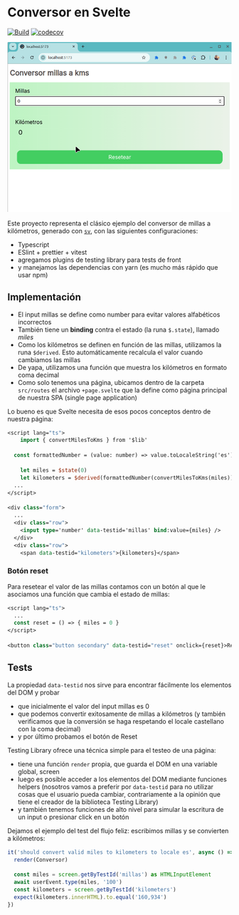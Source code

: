
# Conversor en Svelte

[![Build](https://github.com/uqbar-project/eg-conversor-svelte/actions/workflows/build.yml/badge.svg)](https://github.com/uqbar-project/eg-conversor-svelte/actions/workflows/build.yml) [![codecov](https://codecov.io/gh/uqbar-project/eg-conversor-svelte/graph/badge.svg?token=daKfbHaKfG)](https://codecov.io/gh/uqbar-project/eg-conversor-svelte)

![demo](./videos/demo.gif)

Este proyecto representa el clásico ejemplo del conversor de millas a kilómetros, generado con [`sv`](https://github.com/sveltejs/cli), con las siguientes configuraciones:

- Typescript
- ESlint + prettier + vitest
- agregamos plugins de testing library para tests de front
- y manejamos las dependencias con yarn (es mucho más rápido que usar npm)

## Implementación

- El input millas se define como number para evitar valores alfabéticos incorrectos
- También tiene un **binding** contra el estado (la runa `$.state`), llamado _miles_
- Como los kilómetros se definen en función de las millas, utilizamos la runa `$derived`. Esto automáticamente recalcula el valor cuando cambiamos las millas
- De yapa, utilizamos una función que muestra los kilómetros en formato coma decimal
- Como solo tenemos una página, ubicamos dentro de la carpeta `src/routes` el archivo `+page.svelte` que la define como página principal de nuestra SPA (single page application)

Lo bueno es que Svelte necesita de esos pocos conceptos dentro de nuestra página:

```sv
<script lang="ts">
	import { convertMilesToKms } from '$lib'

  const formattedNumber = (value: number) => value.toLocaleString('es');

	let miles = $state(0)
	let kilometers = $derived(formattedNumber(convertMilesToKms(miles)))
  ...
</script>

<div class="form">
  ...
  <div class="row">
    <input type='number' data-testid='millas' bind:value={miles} />
  </div>
  <div class="row">
    <span data-testid="kilometers">{kilometers}</span>
```

### Botón reset

Para resetear el valor de las millas contamos con un botón al que le asociamos una función que cambia el estado de millas:

```sv
<script lang="ts">
  ...
  const reset = () => { miles = 0 }
</script>

<button class="button secondary" data-testid="reset" onclick={reset}>Resetear</button>
```

## Tests

La propiedad `data-testid` nos sirve para encontrar fácilmente los elementos del DOM y probar

- que inicialmente el valor del input millas es 0
- que podemos convertir exitosamente de millas a kilómetros (y también verificamos que la conversión se haga respetando el locale castellano con la coma decimal)
- y por último probamos el botón de Reset

Testing Library ofrece una técnica simple para el testeo de una página:

- tiene una función `render` propia, que guarda el DOM en una variable global, screen
- luego es posible acceder a los elementos del DOM mediante funciones helpers (nosotros vamos a preferir por `data-testid` para no utilizar cosas que el usuario pueda cambiar, contrariamente a la opinión que tiene el creador de la biblioteca Testing Library)
- y también tenemos funciones de alto nivel para simular la escritura de un input o presionar click en un botón

Dejamos el ejemplo del test del flujo feliz: escribimos millas y se convierten a kilómetros:

```ts
it('should convert valid miles to kilometers to locale es', async () => {
  render(Conversor)

  const miles = screen.getByTestId('millas') as HTMLInputElement
  await userEvent.type(miles, '100')
  const kilometers = screen.getByTestId('kilometers')
  expect(kilometers.innerHTML).to.equal('160,934')
})
```
